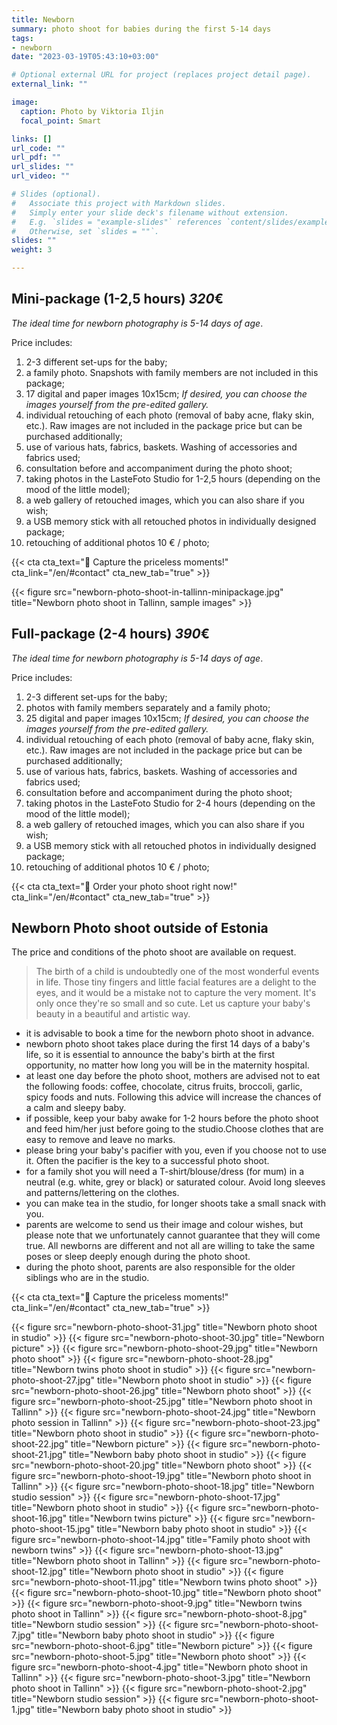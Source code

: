 ```yaml
---
title: Newborn
summary: photo shoot for babies during the first 5-14 days
tags:
- newborn
date: "2023-03-19T05:43:10+03:00"

# Optional external URL for project (replaces project detail page).
external_link: ""

image:
  caption: Photo by Viktoria Iljin
  focal_point: Smart

links: []
url_code: ""
url_pdf: ""
url_slides: ""
url_video: ""

# Slides (optional).
#   Associate this project with Markdown slides.
#   Simply enter your slide deck's filename without extension.
#   E.g. `slides = "example-slides"` references `content/slides/example-slides.md`.
#   Otherwise, set `slides = ""`.
slides: ""
weight: 3

---
```

## Mini-package (1-2,5 hours) *320*€ 

_The ideal time for newborn photography is 5-14 days of age_.

Price includes:
1. 2-3 different set-ups for the baby;
2. a family photo. Snapshots with family members are not included in this package;
3. 17 digital and paper images 10x15cm; *If desired, you can choose the images yourself from the pre-edited gallery.*
4. individual retouching of each photo (removal of baby acne, flaky skin, etc.). Raw images are not included in the package price but can be purchased additionally;
5. use of various hats, fabrics, baskets. Washing of accessories and fabrics used;
6. consultation before and accompaniment during the photo shoot;
7. taking photos in the LasteFoto Studio for 1-2,5 hours (depending on the mood of the little model);
8. a web gallery of retouched images, which you can also share if you wish;
9. a USB memory stick with all retouched photos in individually designed package;
10. retouching of additional photos 10 € / photo;

{{< cta cta_text="💛 Capture the priceless moments!" cta_link="/en/#contact" cta_new_tab="true" >}}

{{< figure src="newborn-photo-shoot-in-tallinn-minipackage.jpg" title="Newborn photo shoot in Tallinn, sample images" >}}

## Full-package (2-4 hours) *390*€ 

_The ideal time for newborn photography is 5-14 days of age_.

Price includes:
1. 2-3 different set-ups for the baby;
2. photos with family members separately and a family photo;
3. 25 digital and paper images 10x15cm; *If desired, you can choose the images yourself from the pre-edited gallery.*
4. individual retouching of each photo (removal of baby acne, flaky skin, etc.). Raw images are not included in the package price but can be purchased additionally;
5. use of various hats, fabrics, baskets. Washing of accessories and fabrics used;
6. consultation before and accompaniment during the photo shoot;
7. taking photos in the LasteFoto Studio for 2-4 hours (depending on the mood of the little model);
8. a web gallery of retouched images, which you can also share if you wish;
9. a USB memory stick with all retouched photos in individually designed package;
10. retouching of additional photos 10 € / photo;

{{< cta cta_text="💛 Order your photo shoot right now!" cta_link="/en/#contact" cta_new_tab="true" >}}

## Newborn Photo shoot outside of Estonia

The price and conditions of the photo shoot are available on request.

> The birth of a child is undoubtedly one of the most wonderful events in life. Those tiny fingers and little facial features are a delight to the eyes, and it would be a mistake not to capture the very moment. It's only once they're so small and so cute. Let us capture your baby's beauty in a beautiful and artistic way.

- it is advisable to book a time for the newborn photo shoot in advance.
- newborn photo shoot takes place during the first 14 days of a baby's life, so it is essential to announce the baby's birth at the first opportunity, no matter how long you will be in the maternity hospital.
- at least one day before the photo shoot, mothers are advised not to eat the following foods: coffee, chocolate, citrus fruits, broccoli, garlic, spicy foods and nuts. Following this advice will increase the chances of a calm and sleepy baby.
- if possible, keep your baby awake for 1-2 hours before the photo shoot and feed him/her just before going to the studio.Choose clothes that are easy to remove and leave no marks. 
- please bring your baby's pacifier with you, even if you choose not to use it. Often the pacifier is the key to a successful photo shoot.
- for a family shot you will need a T-shirt/blouse/dress (for mum) in a neutral (e.g. white, grey or black) or saturated colour. Avoid long sleeves and patterns/lettering on the clothes.
- you can make tea in the studio, for longer shoots take a small snack with you.
- parents are welcome to send us their image and colour wishes, but please note that we unfortunately cannot guarantee that they will come true. All newborns are different and not all are willing to take the same poses or sleep deeply enough during the photo shoot.
- during the photo shoot, parents are also responsible for the older siblings who are in the studio.

{{< cta cta_text="💛 Capture the priceless moments!" cta_link="/en/#contact" cta_new_tab="true" >}}

{{< figure src="newborn-photo-shoot-31.jpg" title="Newborn photo shoot in studio" >}}
{{< figure src="newborn-photo-shoot-30.jpg" title="Newborn picture" >}}
{{< figure src="newborn-photo-shoot-29.jpg" title="Newborn photo shoot" >}}
{{< figure src="newborn-photo-shoot-28.jpg" title="Newborn twins photo shoot in studio" >}}
{{< figure src="newborn-photo-shoot-27.jpg" title="Newborn photo shoot in studio" >}}
{{< figure src="newborn-photo-shoot-26.jpg" title="Newborn photo shoot" >}}
{{< figure src="newborn-photo-shoot-25.jpg" title="Newborn photo shoot in Tallinn" >}}
{{< figure src="newborn-photo-shoot-24.jpg" title="Newborn photo session in Tallinn" >}}
{{< figure src="newborn-photo-shoot-23.jpg" title="Newborn photo shoot in studio" >}}
{{< figure src="newborn-photo-shoot-22.jpg" title="Newborn picture" >}}
{{< figure src="newborn-photo-shoot-21.jpg" title="Newborn baby photo shoot in studio" >}}
{{< figure src="newborn-photo-shoot-20.jpg" title="Newborn photo shoot" >}}
{{< figure src="newborn-photo-shoot-19.jpg" title="Newborn photo shoot in Tallinn" >}}
{{< figure src="newborn-photo-shoot-18.jpg" title="Newborn studio session" >}}
{{< figure src="newborn-photo-shoot-17.jpg" title="Newborn photo shoot in studio" >}}
{{< figure src="newborn-photo-shoot-16.jpg" title="Newborn twins picture" >}}
{{< figure src="newborn-photo-shoot-15.jpg" title="Newborn baby photo shoot in studio" >}}
{{< figure src="newborn-photo-shoot-14.jpg" title="Family photo shoot with newborn twins" >}}
{{< figure src="newborn-photo-shoot-13.jpg" title="Newborn photo shoot in Tallinn" >}}
{{< figure src="newborn-photo-shoot-12.jpg" title="Newborn photo shoot in studio" >}}
{{< figure src="newborn-photo-shoot-11.jpg" title="Newborn twins photo shoot" >}}
{{< figure src="newborn-photo-shoot-10.jpg" title="Newborn photo shoot" >}}
{{< figure src="newborn-photo-shoot-9.jpg" title="Newborn twins photo shoot in Tallinn" >}}
{{< figure src="newborn-photo-shoot-8.jpg" title="Newborn studio session" >}}
{{< figure src="newborn-photo-shoot-7.jpg" title="Newborn baby photo shoot in studio" >}}
{{< figure src="newborn-photo-shoot-6.jpg" title="Newborn picture" >}}
{{< figure src="newborn-photo-shoot-5.jpg" title="Newborn photo shoot" >}}
{{< figure src="newborn-photo-shoot-4.jpg" title="Newborn photo shoot in Tallinn" >}}
{{< figure src="newborn-photo-shoot-3.jpg" title="Newborn photo shoot in Tallinn" >}}
{{< figure src="newborn-photo-shoot-2.jpg" title="Newborn studio session" >}}
{{< figure src="newborn-photo-shoot-1.jpg" title="Newborn baby photo shoot in studio" >}}